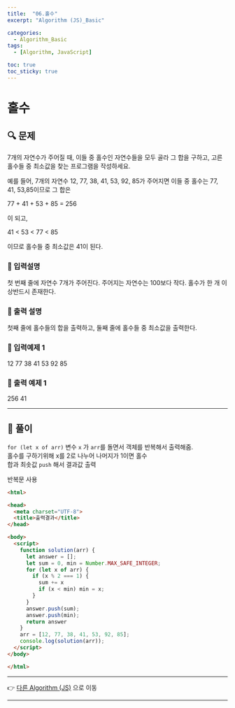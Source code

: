 ```yaml
---
title:  "06.홀수"
excerpt: "Algorithm (JS)_Basic"

categories:
  - Algorithm_Basic
tags:
  - [Algorithm, JavaScript]

toc: true
toc_sticky: true
---
```


# 홀수

##  🔍 문제 
7개의 자연수가 주어질 때, 이들 중 홀수인 자연수들을 모두 골라 그 합을 구하고, 고른 홀수들
중 최소값을 찾는 프로그램을 작성하세요.

예를 들어, 7개의 자연수 12, 77, 38, 41, 53, 92, 85가 주어지면 이들 중 홀수는 77, 41, 53,85이므로 그 합은

77 + 41 + 53 + 85 = 256 

이 되고,

41 < 53 < 77 < 85

이므로 홀수들 중 최소값은 41이 된다.

### 🔹 입력설명
첫 번째 줄에 자연수 7개가 주어진다. 주어지는 자연수는 100보다 작다. 홀수가 한 개 이상반드시 존재한다.

### 🔹 출력 설명
첫째 줄에 홀수들의 합을 출력하고, 둘째 줄에 홀수들 중 최소값을 출력한다.

### 🔹 입력예제 1
12 77 38 41 53 92 85

### 🔹 출력 예제 1
256
41

----

##  📌 풀이
`for (let x of arr)` 변수 `x` 가 `arr`를 돌면서 객체를 반복해서 출력해줌.  
홀수를 구하기위해 x를 2로 나누어 나머지가 1이면 홀수  
합과 최솟값 `push` 해서 결과값 출력

반복문 사용
```html
<html>

<head>
  <meta charset="UTF-8">
  <title>출력결과</title>
</head>

<body>
  <script>
    function solution(arr) {
      let answer = [];
      let sum = 0, min = Number.MAX_SAFE_INTEGER;
      for (let x of arr) {
        if (x % 2 === 1) {
          sum += x
          if (x < min) min = x;
        }
      }
      answer.push(sum);
      answer.push(min);
      return answer
    }
    arr = [12, 77, 38, 41, 53, 92, 85];
    console.log(solution(arr));
  </script>
</body>

</html>
```

---

👉 [다른 Algorithm (JS)](https://jacobkosmart.github.io/categories/Algorithm_Basic) 으로 이동 

---
